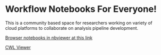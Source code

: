 # Workflow Notebooks For Everyone!  
  
This is a community based space for researchers working on variety of cloud platforms to collaborate on analysis pipeline development.  
  
[Browser notebooks in nbviewer at this link
](https://nbviewer.org/github/workflow-development-interest-group/workflow-notebooks/tree/main/notebooks/) 
  
 [CWL Viewer](https://view.commonwl.org/)
